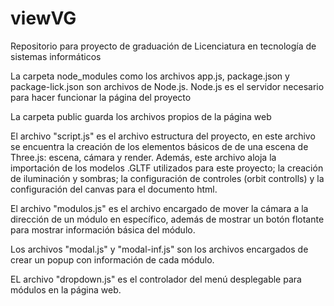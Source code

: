 # viewVG
Repositorio para proyecto de graduación de Licenciatura en tecnología de sistemas informáticos

La carpeta node_modules como los archivos app.js, package.json y package-lick.json son archivos de Node.js. Node.js es el servidor necesario para hacer funcionar la página del proyecto

La carpeta public guarda los archivos propios de la página web

  El archivo "script.js" es el archivo estructura del proyecto, en este archivo se encuentra la creación de los elementos básicos de de una escena de Three.js: escena, cámara y render. Además, este archivo aloja la importación de los modelos .GLTF utilizados para este proyecto; la creación de iluminación y sombras; la configuración de controles (orbit controlls) y la configuración del canvas para el documento html.
  
  El archivo "modulos.js" es el archivo encargado de mover la cámara a la dirección de un módulo en específico, además de mostrar un botón flotante para mostrar información básica del módulo.
  
  Los archivos "modal.js" y "modal-inf.js" son los archivos encargados de crear un popup con información de cada módulo.
  
  EL archivo "dropdown.js" es el controlador del menú desplegable para módulos en la página web.
